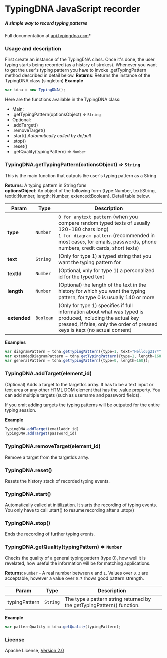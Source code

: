 # TypingDNA JavaScript recorder 
##### A simple way to record typing patterns
Full documentation at [api.typingdna.com](https://api.typingdna.com)*

### Usage and description
First create an instance of the TypingDNA class. Once it's done, the user typing starts being recorded (as a history of strokes). Whenever you want to get the user's typing pattern you have to invoke .getTypingPattern method described in detail below.
**Returns**: Returns the instance of the TypingDNA class (singleton)
**Example**  
```js
var tdna = new TypingDNA();
```
Here are the functions available in the TypingDNA class:
* Main:
* .getTypingPattern(optionsObject) ⇒ `String`
* Optional:
* .addTarget()
* .removeTarget()
* .start()  *Automatically called by default*
* .stop()
* .reset()
* .getQuality(typingPattern) ⇒ `Number` 


### TypingDNA.getTypingPattern(optionsObject) ⇒ `String`
This is the main function that outputs the user's typing pattern as a String

**Returns**: A typing pattern in String form  
**optionsObject**: An object of the following form {type:Number, text:String, textId:Number, length: Number, extended:Boolean}. Detail table below.

| Param | Type | Description | 
| --- | --- | --- |
| **type** | `Number` | `0 for anytext pattern` (when you compare random typed texts of usually 120-180 chars long) <br> `1 for diagram pattern` (recommended in most cases, for emails, passwords, phone numbers, credit cards, short texts) | 
| **text** | `String` | (Only for type 1) a typed string that you want the typing pattern for |
| **textId** | `Number` | (Optional, only for type 1) a personalized id for the typed text | 
| **length** | `Number` | (Optional) the length of the text in the history for which you want the typing pattern, for type 0 is usually 140 or more |
| **extended** | `Boolean` | (Only for type 1) specifies if full information about what was typed is produced, including the actual key pressed, if false, only the order of pressed keys is kept (no actual content) |

**Examples**  
```js
var diagramPattern = tdna.getTypingPattern({type=1, text="Hello5g21?*", extedend=false});
var extendedDiagramPattern = tdna.getTypingPattern({type=1, length=160, extended=true});
var generalPattern = tdna.getTypingPattern({type=0, length=160});
```

### TypingDNA.addTarget(element_id)
(Optional) Adds a target to the targetIds array. It has to be a text input or text area or any other HTML DOM element that has the .value property. You can add multiple targets (such as username and password fields). 

If you omit adding targets the typing patterns will be outputed for the entire typing session.

**Example**  
```js
TypingDNA.addTarget(emailaddr_id)
TypingDNA.addTarget(password_id)
```

### TypingDNA.removeTarget(element_id)
Remove a target from the targetIds array.

### TypingDNA.reset()
Resets the history stack of recorded typing events.

### TypingDNA.start()
Automatically called at initilization. It starts the recording of typing events. You only have to call .start() to resume recording after a .stop() 

### TypingDNA.stop()
Ends the recording of further typing events. 

### TypingDNA.getQuality(typingPattern) ⇒ `Number`
Checks the quality of a general typing pattern (type 0), how well it is revelated, how useful the
information will be for matching applications. 

**Returns**: `Number` - A real number between `0` and `1`. Values over `0.3` are acceptable, however a value over `0.7` shows good pattern strength.

| Param | Type | Description |
| --- | --- | --- |
| typingPattern | `String` | The type `0` pattern string returned by the getTypingPattern() function. |

**Example**  
```js
var patternQuality = tdna.getQuality(typingPattern);
```

### License
Apache License, [Version 2.0](http://www.apache.org/licenses/LICENSE-2.0)
